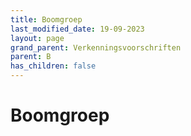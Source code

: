 ```yaml
---
title: Boomgroep
last_modified_date: 19-09-2023
layout: page
grand_parent: Verkenningsvoorschriften
parent: B
has_children: false
---
```


Boomgroep
=========

